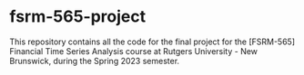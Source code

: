 # fsrm-565-project
This repository contains all the code for the final project for the [FSRM-565] Financial Time Series Analysis course at Rutgers University - New Brunswick, during the Spring 2023 semester.
